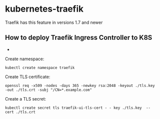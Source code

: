# kubernetes-traefik
Traefik has this feature in versions 1.7 and newer

## How to deploy Traefik Ingress Controller to K8S

-
Create namespace:
```
kubectl create namespace traefik
```

Create TLS certificate:
```
openssl req -x509 -nodes -days 365 -newkey rsa:2048 -keyout ./tls.key -out ./tls.crt -subj "/CN=*.example.com"
```

Create a TLS secret:
```
kubectl create secret tls traefik-ui-tls-cert - - key ./tls.key  --cert ./tls.crt
```
